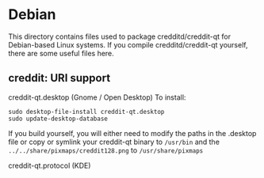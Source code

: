 
Debian
====================
This directory contains files used to package credditd/creddit-qt
for Debian-based Linux systems. If you compile credditd/creddit-qt yourself, there are some useful files here.

## creddit: URI support ##


creddit-qt.desktop  (Gnome / Open Desktop)
To install:

	sudo desktop-file-install creddit-qt.desktop
	sudo update-desktop-database

If you build yourself, you will either need to modify the paths in
the .desktop file or copy or symlink your creddit-qt binary to `/usr/bin`
and the `../../share/pixmaps/creddit128.png` to `/usr/share/pixmaps`

creddit-qt.protocol (KDE)

